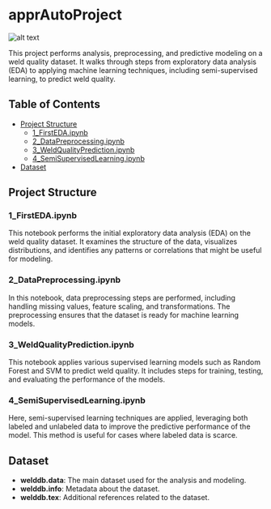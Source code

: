 # apprAutoProject

![alt text](https://www.actu-environnement.com/images/illustrations/news/43173_large.jpg)

This project performs analysis, preprocessing, and predictive modeling on a weld quality dataset. It walks through steps from exploratory data analysis (EDA) to applying machine learning techniques, including semi-supervised learning, to predict weld quality.

## Table of Contents
- [Project Structure](#project-structure)
  - [1_FirstEDA.ipynb](#1_firstedaipynb)
  - [2_DataPreprocessing.ipynb](#2_datapreprocessingipynb)
  - [3_WeldQualityPrediction.ipynb](#3_weldqualitypredictionipynb)
  - [4_SemiSupervisedLearning.ipynb](#4_semisupervisedlearningipynb)
- [Dataset](#dataset)

## Project Structure

### 1_FirstEDA.ipynb
This notebook performs the initial exploratory data analysis (EDA) on the weld quality dataset. It examines the structure of the data, visualizes distributions, and identifies any patterns or correlations that might be useful for modeling.

### 2_DataPreprocessing.ipynb
In this notebook, data preprocessing steps are performed, including handling missing values, feature scaling, and transformations. The preprocessing ensures that the dataset is ready for machine learning models.

### 3_WeldQualityPrediction.ipynb
This notebook applies various supervised learning models such as Random Forest and SVM to predict weld quality. It includes steps for training, testing, and evaluating the performance of the models.

### 4_SemiSupervisedLearning.ipynb
Here, semi-supervised learning techniques are applied, leveraging both labeled and unlabeled data to improve the predictive performance of the model. This method is useful for cases where labeled data is scarce.

## Dataset

- **welddb.data**: The main dataset used for the analysis and modeling.
- **welddb.info**: Metadata about the dataset.
- **welddb.tex**: Additional references related to the dataset.
